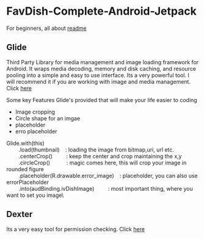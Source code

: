 # FavDish-Complete-Android-Jetpack

For beginners, all about [readme](https://github.com/fefong/markdown_readme#Getting-started-with-Markdown)

## Glide
Third Party Library for media management and image loading framework for Android. It wraps media decoding, memory and disk caching, and resource pooling into a simple and easy to use interface. Its a very powerful tool. I will recommend it if you are working with image and media management.
Click [here](https://github.com/bumptech/glide)

Some key Features Glide's provided that will make your life easier to coding
- Image cropping
- Circle shape for an imgae
- placeholder
- erro placeholder

Glide.with(this)\
&ensp;&ensp;&ensp;&ensp;  .load(thumbnail)      &ensp;                : loading the image from bitmap,uri, url etc.\
&ensp;&ensp;&ensp;&ensp;  .centerCrop()          &ensp;&ensp;&ensp;&ensp;                : keep the center and crop maintaining the x,y\
&ensp;&ensp;&ensp;&ensp;  .circleCrop()         &ensp;&ensp;&ensp;&ensp;&ensp;                 : magic comes here, this will crop your image in rounded figure\
&ensp;&ensp;&ensp;&ensp;  .placeholder(R.drawable.error_image) &ensp;  : placeholder, you can also use errorPlaceholder\
&ensp;&ensp;&ensp;&ensp;  .into(audBinding.ivDishImage) &ensp;&ensp;&ensp;&ensp;         : most important thing, where you want to set you image\



## Dexter
Its a very easy tool for permission checking. Click [here](https://github.com/Karumi/Dexter)
